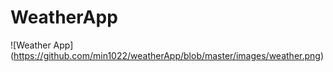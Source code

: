 # WeatherApp


![Weather App] (https://github.com/min1022/weatherApp/blob/master/images/weather.png)
